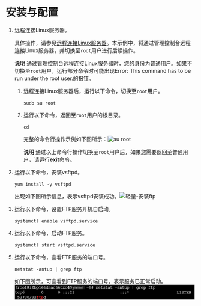 # 安装与配置

1. 远程连接Linux服务器。

   具体操作，请参见[远程连接Linux服务器](https://help.aliyun.com/document_detail/59083.htm#multiTask1826)。本示例中，将通过管理控制台远程连接Linux服务器，并切换至`root`用户进行后续操作。

   **说明** 通过管理控制台远程连接Linux服务器时，您的身份为普通用户。如果不切换至`root`用户，运行部分命令时可能出现Error: This command has to be run under the root user.的报错。

   1. 远程连接Linux服务器后，运行以下命令，切换至`root`用户。

      ```
      sudo su root
      ```

   2. 运行以下命令，返回至`root`用户的根目录。

      ```
      cd
      ```

      完整的命令行操作示例如下图所示：![su root](https://help-static-aliyun-doc.aliyuncs.com/assets/img/zh-CN/7683998161/p266415.png)

      **说明** 通过以上命令行操作切换至`root`用户后，如果您需要返回至普通用户，请运行**exit**命令。

2. 运行以下命令，安装vsftpd。

   ```
   yum install -y vsftpd
   ```

   出现如下图所示信息，表示vsftpd安装成功。![轻量-安装ftp](https://help-static-aliyun-doc.aliyuncs.com/assets/img/zh-CN/3389188161/p265287.png)

3. 运行以下命令，设置FTP服务开机自启动。

   ```
   systemctl enable vsftpd.service
   ```

4. 运行以下命令，启动FTP服务。

   ```
   systemctl start vsftpd.service
   ```

5. 运行以下命令，查看FTP服务的端口号。

   ```
   netstat -antup | grep ftp
   ```

   如下图所示，可查看到FTP服务的端口号，表示服务已正常启动。![轻量-FTP状态](安装与配置.assets/p265294.png)
